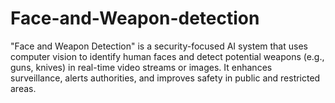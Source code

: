 # Face-and-Weapon-detection
"Face and Weapon Detection" is a security-focused AI system that uses computer vision to identify human faces and detect potential weapons (e.g., guns, knives) in real-time video streams or images. It enhances surveillance, alerts authorities, and improves safety in public and restricted areas.
